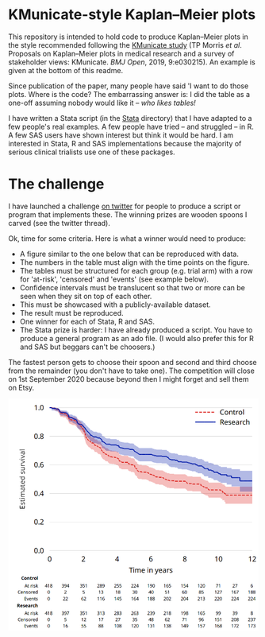 # KMunicate-style Kaplan–Meier plots

This repository is intended to hold code to produce Kaplan–Meier plots in the style recommended following the [KMunicate study](http://dx.doi.org/10.1136/bmjopen-2019-030215) (TP Morris *et al*. Proposals on Kaplan–Meier plots in medical research and a survey of stakeholder views: KMunicate. *BMJ Open*, 2019, 9:e030215). An example is given at the bottom of this readme.

Since publication of the paper, many people have said 'I want to do those plots. Where is the code? The embarrassing answer is: I did the table as a one-off assuming nobody would like it – *who likes tables!*

I have written a Stata script (in the [Stata](Stata) directory) that I have adapted to a few people's real examples. A few people have tried – and struggled – in R. A few SAS users have shown interest but think it would be hard. I am interested in Stata, R and SAS implementations because the majority of serious clinical trialists use one of these packages.

# The challenge
I have launched a challenge [on twitter](https://twitter.com/tmorris_mrc) for people to produce a script or program that implements these. The winning prizes are wooden spoons I carved (see the twitter thread).

Ok, time for some criteria. Here is what a winner would need to produce:
* A figure similar to the one below that can be reproduced with data.
* The numbers in the table must align with the time points on the figure.
* The tables must be structured for each group (e.g. trial arm) with a row for 'at-risk', 'censored' and 'events' (see example below).
* Confidence intervals must be translucent so that two or more can be seen when they sit on top of each other.
* This must be showcased with a publicly-available dataset.
* The result must be reproduced.
* One winner for each of Stata, R and SAS.
* The Stata prize is harder: I have already produced a script. You have to produce a general program as an ado file. (I would also prefer this for R and SAS but beggars can't be choosers.)

The fastest person gets to choose their spoon and second and third choose from the remainder (you don't have to take one). The competition will close on 1st September 2020 because beyond then I might forget and sell them on Etsy.

![Winner](winner.png?raw=true)
